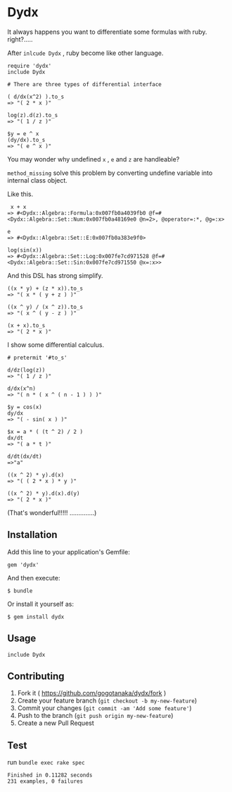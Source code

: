 # Dydx
It always happens you want to differentiate some formulas with ruby. right?.....

After `inlcude Dydx` , ruby become like other language.

```
require 'dydx'
include Dydx

# There are three types of differential interface

( d/dx(x^2) ).to_s
=> "( 2 * x )"

log(z).d(z).to_s
=> "( 1 / z )"

$y = e ^ x
(dy/dx).to_s
=> "( e ^ x )"

```

You may wonder why undefined `x` , `e` and `z` are handleable?

`method_missing` solve this problem by converting undefine variable into internal class object.

Like this.

```
 x + x
=> #<Dydx::Algebra::Formula:0x007fb0a4039fb0 @f=#<Dydx::Algebra::Set::Num:0x007fb0a48169e0 @n=2>, @operator=:*, @g=:x>

e
=> #<Dydx::Algebra::Set::E:0x007fb0a383e9f0>

log(sin(x))
=> #<Dydx::Algebra::Set::Log:0x007fe7cd971528 @f=#<Dydx::Algebra::Set::Sin:0x007fe7cd971550 @x=:x>>
```

And this DSL has strong simplify.

```
((x * y) + (z * x)).to_s
=> "( x * ( y + z ) )"

((x ^ y) / (x ^ z)).to_s
=> "( x ^ ( y - z ) )"

(x + x).to_s
=> "( 2 * x )"
```

I show some differential calculus.

```
# pretermit '#to_s'

d/dz(log(z))
=> "( 1 / z )"

d/dx(x^n)
=> "( n * ( x ^ ( n - 1 ) ) )"

$y = cos(x)
dy/dx
=> "( - sin( x ) )"

$x = a * ( (t ^ 2) / 2 )
dx/dt
=> "( a * t )"

d/dt(dx/dt)
=>"a"

((x ^ 2) * y).d(x)
=> "( ( 2 * x ) * y )"

((x ^ 2) * y).d(x).d(y)
=> "( 2 * x )"

```


(That's wonderful!!!!! ..............)

## Installation

Add this line to your application's Gemfile:

    gem 'dydx'

And then execute:

    $ bundle

Or install it yourself as:

    $ gem install dydx

## Usage

    include Dydx

## Contributing

1. Fork it ( https://github.com/gogotanaka/dydx/fork )
2. Create your feature branch (`git checkout -b my-new-feature`)
3. Commit your changes (`git commit -am 'Add some feature'`)
4. Push to the branch (`git push origin my-new-feature`)
5. Create a new Pull Request

## Test

run `bundle exec rake spec`

```
Finished in 0.11282 seconds
231 examples, 0 failures
```

